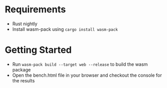 # Requirements
 - Rust nightly
 - Install wasm-pack using `cargo install wasm-pack`

# Getting Started
 - Run `wasm-pack build --target web --release` to build the wasm package
 - Open the bench.html file in your browser and checkout the console for the results